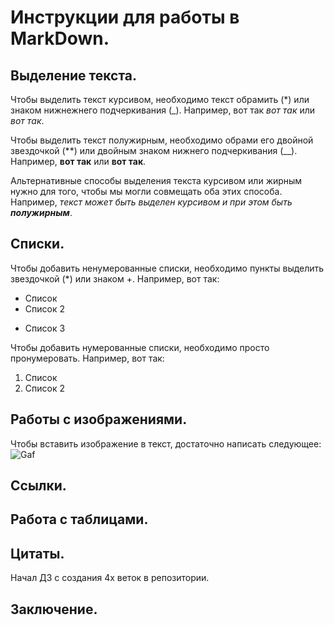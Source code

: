 # Инструкции для работы в MarkDown.

## Выделение текста.

Чтобы выделить текст курсивом, необходимо текст обрамить (*) или знаком нижнежнего подчеркивания (_). Например, вот так *вот так* или _вот так_.

Чтобы выделить текст полужирным, необходимо обрами его двойной звездочкой (**) или двойным знаком нижнего подчеркивания (__). Например, **вот так** или __вот так__.

Альтернативные способы выделения текста курсивом или жирным нужно для того, чтобы мы могли совмещать оба этих способа. Например, _текст может быть выделен курсивом и при этом быть **полужирным**_.

## Списки.

Чтобы добавить ненумерованные списки, необходимо пункты выделить звездочкой (*) или знаком +.
Например, вот так:
* Список
* Список 2
+ Список 3

Чтобы добавить нумерованные списки, необходимо просто пронумеровать.
Например, вот так:
1. Список
2. Список 2

## Работы с изображениями.

Чтобы вставить изображение в текст, достаточно написать следующее: 
![Gaf](koker.jpg)

## Ссылки.

## Работа с таблицами.

## Цитаты.

Начал ДЗ с создания 4х веток в репозитории.

## Заключение.